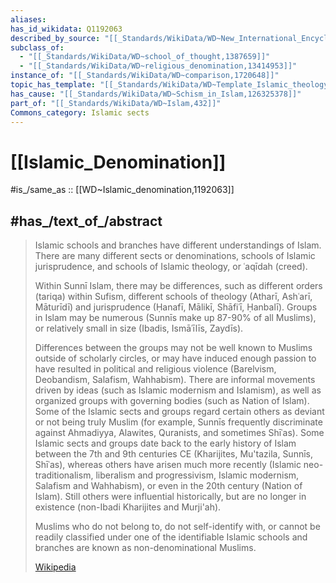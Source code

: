 ```yaml
---
aliases:
has_id_wikidata: Q1192063
described_by_source: "[[_Standards/WikiData/WD~New_International_Encyclopedia,1029706]]"
subclass_of:
  - "[[_Standards/WikiData/WD~school_of_thought,1387659]]"
  - "[[_Standards/WikiData/WD~religious_denomination,13414953]]"
instance_of: "[[_Standards/WikiData/WD~comparison,1720648]]"
topic_has_template: "[[_Standards/WikiData/WD~Template_Islamic_theology,14407660]]"
has_cause: "[[_Standards/WikiData/WD~Schism_in_Islam,126325378]]"
part_of: "[[_Standards/WikiData/WD~Islam,432]]"
Commons_category: Islamic sects
---
```


# [[Islamic_Denomination]] 

#is_/same_as :: [[WD~Islamic_denomination,1192063]] 

## #has_/text_of_/abstract 

> Islamic schools and branches have different understandings of Islam. 
> There are many different sects or denominations, schools of Islamic jurisprudence, 
> and schools of Islamic theology, or ʿaqīdah (creed). 
> 
> Within Sunnī Islam, there may be differences, such as different orders (tariqa) within Sufism, different schools of theology (Atharī, Ashʿarī, Māturīdī) and jurisprudence (Ḥanafī, Mālikī, Shāfiʿī, Ḥanbalī). Groups in Islam may be numerous (Sunnīs make up 87-90% of all Muslims), or relatively small in size (Ibadis, Ismāʿīlīs, Zaydīs).
>
> Differences between the groups may not be well known to Muslims outside of scholarly circles, or may have induced enough passion to have resulted in political and religious violence (Barelvism, Deobandism, Salafism, Wahhabism). There are informal movements driven by ideas (such as Islamic modernism and Islamism), as well as organized groups with governing bodies (such as Nation of Islam). Some of the Islamic sects and groups regard certain others as deviant or not being truly Muslim (for example, Sunnīs frequently discriminate against Ahmadiyya, Alawites, Quranists, and sometimes Shīʿas). Some Islamic sects and groups date back to the early history of Islam between the 7th and 9th centuries CE (Kharijites, Mu'tazila, Sunnīs, Shīʿas), whereas others have arisen much more recently (Islamic neo-traditionalism, liberalism and progressivism, Islamic modernism, Salafism and Wahhabism), or even in the 20th century (Nation of Islam). Still others were influential historically, but are no longer in existence (non-Ibadi Kharijites and Murji'ah).
>
> Muslims who do not belong to, do not self-identify with, or cannot be readily classified under one of the identifiable Islamic schools and branches are known as non-denominational Muslims.
>
> [Wikipedia](https://en.wikipedia.org/wiki/Islamic%20schools%20and%20branches) 

